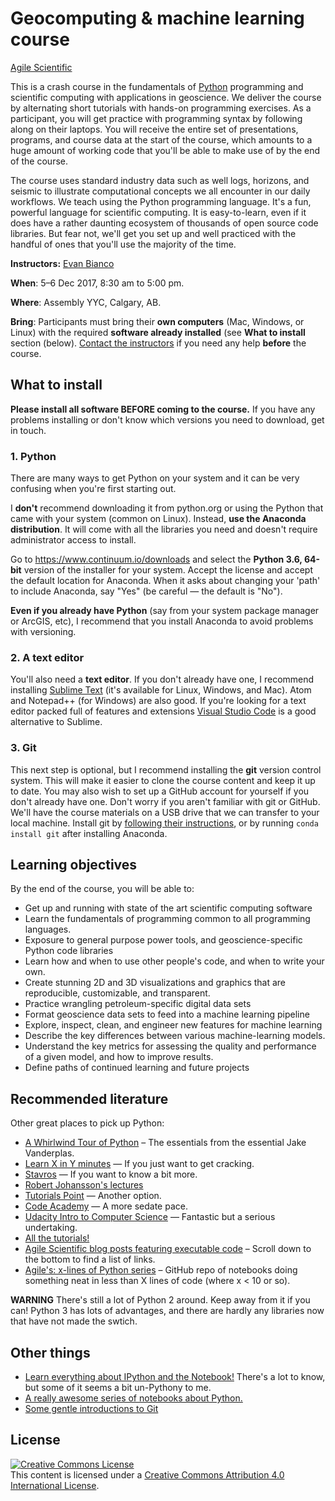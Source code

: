 # Geocomputing & machine learning course

[Agile Scientific](www.agilescientific.com)
 
This is a crash course in the fundamentals of [Python](https://www.python.org/) programming and scientific computing with applications in geoscience. We deliver the course by alternating short tutorials with hands-on programming exercises. As a participant, you will get practice with programming syntax by following along on their laptops. You will receive the entire set of presentations, programs, and course data at the start of the course, which amounts to a huge amount of working code that you'll be able to make use of by the end of the course.

The course uses standard industry data such as well logs, horizons, and seismic to illustrate computational concepts we all encounter in our daily workflows. We teach using the Python programming language. It's a fun, powerful language for scientific computing. It is easy-to-learn, even if it does have a rather daunting ecosystem of thousands of open source code libraries. But fear not, we'll get you set up and well practiced with the handful of ones that you'll use the majority of the time.

**Instructors:** [Evan Bianco](https://twitter.com/EvanBianco)

**When**: 5–6 Dec 2017, 8:30 am to 5:00 pm.

**Where**: Assembly YYC, Calgary, AB.

**Bring**: Participants must bring their **own computers** (Mac, Windows, or Linux) with the required **software already installed** (see **What to install** section (below). [Contact the instructors](https://agilescientific.com/contact-us/) if you need any help **before** the course. 


## <a name="What2Install"></a>What to install

**Please install all software BEFORE coming to the course.** If you have any problems installing or don't know which versions you need to download, get in touch.

### 1. Python
There are many ways to get Python on your system and it can be very confusing when you're first starting out.

I **don't** recommend downloading it from python.org or using the Python that came with your system (common on Linux). Instead, **use the Anaconda distribution**. It will come with all the libraries you need and doesn't require administrator access to install.

Go to https://www.continuum.io/downloads and select the **Python 3.6, 64-bit** version of the installer for your system. Accept the license and accept the default location for Anaconda. When it asks about changing your 'path' to include Anaconda, say "Yes" (be careful — the default is "No").

**Even if you already have Python** (say from your system package manager or ArcGIS, etc), I recommend that you install Anaconda to avoid problems with versioning.

### 2. A text editor
You'll also need a **text editor**. If you don't already have one, I recommend installing [Sublime Text](https://www.sublimetext.com/)
(it's available for Linux, Windows, and Mac). Atom and Notepad++ (for Windows) are also good. If you're looking for a text editor packed full of features and extensions [Visual Studio Code](https://code.visualstudio.com/) is a good alternative to Sublime.


### 3. Git
This next step is optional, but I recommend installing the **git** version control system. This will make it easier to clone the course content and keep it up to date. You may also wish to set up a GitHub account for yourself if you don't already have one. Don't worry if you aren't familiar with git or GitHub. We'll have the course materials on a USB drive that we can transfer to your local machine. Install git by [following their instructions](https://www.atlassian.com/git/tutorials/install-git), or by running `conda install git` after installing Anaconda.


## Learning objectives

By the end of the course, you will be able to:

- Get up and running with state of the art scientific computing software
- Learn the fundamentals of programming common to all programming languages.
- Exposure to general purpose power tools, and geoscience-specific Python code libraries
- Learn how and when to use other people's code, and when to write your own.
- Create stunning 2D and 3D visualizations and graphics that are reproducible, customizable, and transparent.
- Practice wrangling petroleum-specific digital data sets
- Format geoscience data sets to feed into a machine learning pipeline
- Explore, inspect, clean, and engineer new features for machine learning
- Describe the key differences between various machine-learning models.
- Understand the key metrics for assessing the quality and performance of a given model, and how to improve results.
- Define paths of continued learning and future projects


## Recommended literature

Other great places to pick up Python:

- [A Whirlwind Tour of Python](https://github.com/jakevdp/WhirlwindTourOfPython) – The essentials from the essential Jake Vanderplas.
- [Learn X in Y minutes](https://learnxinyminutes.com/docs/python3/) — If you just want to get cracking.
- [Stavros](https://www.stavros.io/tutorials/python/) — If you want to know a bit more.
- [Robert Johansson's lectures](Lecture-1-Introduction-to-Python-Programming.ipynb)
- [Tutorials Point](http://www.tutorialspoint.com/python/python_quick_guide.htm) — Another option.
- [Code Academy](https://www.codecademy.com/learn/python) — A more sedate pace.
- [Udacity Intro to Computer Science](https://www.udacity.com/course/intro-to-computer-science--cs101) — Fantastic but a serious undertaking.
- [All the tutorials!](https://wiki.python.org/moin/BeginnersGuide/Programmers)
- [Agile Scientific blog posts featuring executable code](https://agilescientific.com/courses/) – Scroll down to the bottom to find a list of links. 
- [Agile's: x-lines of Python series](https://github.com/agile-geoscience/xlines/tree/master/notebooks) – GitHub repo of notebooks doing something neat in less than X lines of code (where x < 10 or so).

**WARNING** There's still a lot of Python 2 around. Keep away from it if you can! Python 3 has lots of advantages, and there are hardly any libraries now that have not made the swtich.


## Other things

* [Learn everything about IPython and the Notebook!](https://nbviewer.jupyter.org/github/ipython/ipython/blob/master/examples/IPython%20Kernel/Index.ipynb) There's a lot to know, but some of it seems a bit un-Pythony to me.
* [A really awesome series of notebooks about Python.](http://nbviewer.jupyter.org/github/jrjohansson/scientific-python-lectures/tree/master/)
* [Some gentle introductions to Git](https://gist.github.com/jaseemabid/1321592)


## License

<a rel="license" href="http://creativecommons.org/licenses/by/4.0/"><img alt="Creative Commons License" style="border-width:0" src="https://i.creativecommons.org/l/by/4.0/88x31.png" /></a><br />This content is licensed under a
<a rel="license" href="http://creativecommons.org/licenses/by/4.0/">Creative Commons Attribution 4.0 International License</a>.
